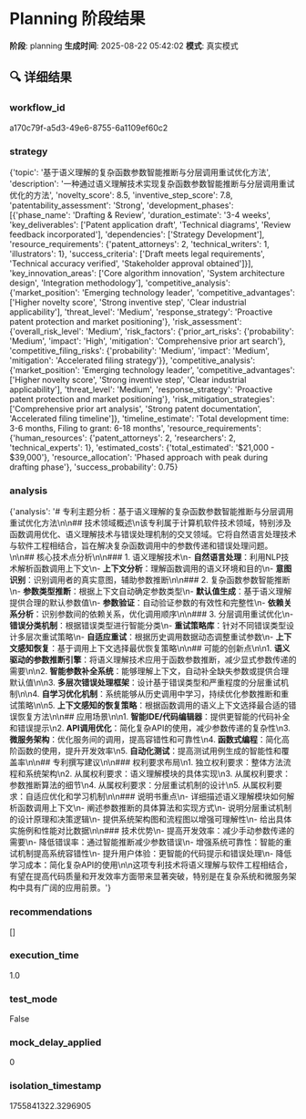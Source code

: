 # Planning 阶段结果

**阶段**: planning
**生成时间**: 2025-08-22 05:42:02
**模式**: 真实模式

## 🔍 详细结果

### workflow_id
a170c79f-a5d3-49e6-8755-6a1109ef60c2

### strategy
{'topic': '基于语义理解的复杂函数参数智能推断与分层调用重试优化方法', 'description': '一种通过语义理解技术实现复杂函数参数智能推断与分层调用重试优化的方法', 'novelty_score': 8.5, 'inventive_step_score': 7.8, 'patentability_assessment': 'Strong', 'development_phases': [{'phase_name': 'Drafting & Review', 'duration_estimate': '3-4 weeks', 'key_deliverables': ['Patent application draft', 'Technical diagrams', 'Review feedback incorporated'], 'dependencies': ['Strategy Development'], 'resource_requirements': {'patent_attorneys': 2, 'technical_writers': 1, 'illustrators': 1}, 'success_criteria': ['Draft meets legal requirements', 'Technical accuracy verified', 'Stakeholder approval obtained']}], 'key_innovation_areas': ['Core algorithm innovation', 'System architecture design', 'Integration methodology'], 'competitive_analysis': {'market_position': 'Emerging technology leader', 'competitive_advantages': ['Higher novelty score', 'Strong inventive step', 'Clear industrial applicability'], 'threat_level': 'Medium', 'response_strategy': 'Proactive patent protection and market positioning'}, 'risk_assessment': {'overall_risk_level': 'Medium', 'risk_factors': {'prior_art_risks': {'probability': 'Medium', 'impact': 'High', 'mitigation': 'Comprehensive prior art search'}, 'competitive_filing_risks': {'probability': 'Medium', 'impact': 'Medium', 'mitigation': 'Accelerated filing strategy'}}, 'competitive_analysis': {'market_position': 'Emerging technology leader', 'competitive_advantages': ['Higher novelty score', 'Strong inventive step', 'Clear industrial applicability'], 'threat_level': 'Medium', 'response_strategy': 'Proactive patent protection and market positioning'}, 'risk_mitigation_strategies': ['Comprehensive prior art analysis', 'Strong patent documentation', 'Accelerated filing timeline']}, 'timeline_estimate': 'Total development time: 3-6 months, Filing to grant: 6-18 months', 'resource_requirements': {'human_resources': {'patent_attorneys': 2, 'researchers': 2, 'technical_experts': 1}, 'estimated_costs': {'total_estimated': '$21,000 - $39,000'}, 'resource_allocation': 'Phased approach with peak during drafting phase'}, 'success_probability': 0.75}

### analysis
{'analysis': '# 专利主题分析：基于语义理解的复杂函数参数智能推断与分层调用重试优化方法\n\n## 技术领域概述\n该专利属于计算机软件技术领域，特别涉及函数调用优化、语义理解技术与错误处理机制的交叉领域。它将自然语言处理技术与软件工程相结合，旨在解决复杂函数调用中的参数传递和错误处理问题。\n\n## 核心技术点分析\n\n### 1. 语义理解技术\n- **自然语言处理**：利用NLP技术解析函数调用上下文\n- **上下文分析**：理解函数调用的语义环境和目的\n- **意图识别**：识别调用者的真实意图，辅助参数推断\n\n### 2. 复杂函数参数智能推断\n- **参数类型推断**：根据上下文自动确定参数类型\n- **默认值生成**：基于语义理解提供合理的默认参数值\n- **参数验证**：自动验证参数的有效性和完整性\n- **依赖关系分析**：识别参数间的依赖关系，优化调用顺序\n\n### 3. 分层调用重试优化\n- **错误分类机制**：根据错误类型进行智能分类\n- **重试策略库**：针对不同错误类型设计多层次重试策略\n- **自适应重试**：根据历史调用数据动态调整重试参数\n- **上下文感知恢复**：基于调用上下文选择最优恢复策略\n\n## 可能的创新点\n\n1. **语义驱动的参数推断引擎**：将语义理解技术应用于函数参数推断，减少显式参数传递的需要\n\n2. **智能参数补全系统**：能够理解上下文，自动补全缺失参数或提供合理默认值\n\n3. **多层次错误处理框架**：设计基于错误类型和严重程度的分层重试机制\n\n4. **自学习优化机制**：系统能够从历史调用中学习，持续优化参数推断和重试策略\n\n5. **上下文感知的恢复策略**：根据函数调用的语义上下文选择最合适的错误恢复方法\n\n## 应用场景\n\n1. **智能IDE/代码编辑器**：提供更智能的代码补全和错误提示\n2. **API调用优化**：简化复杂API的使用，减少参数传递的复杂性\n3. **微服务架构**：优化服务间的调用，提高容错性和可靠性\n4. **函数式编程**：简化高阶函数的使用，提升开发效率\n5. **自动化测试**：提高测试用例生成的智能性和覆盖率\n\n## 专利撰写建议\n\n### 权利要求布局\n1. 独立权利要求：整体方法流程和系统架构\n2. 从属权利要求：语义理解模块的具体实现\n3. 从属权利要求：参数推断算法的细节\n4. 从属权利要求：分层重试机制的设计\n5. 从属权利要求：自适应优化和学习机制\n\n### 说明书重点\n- 详细描述语义理解模块如何解析函数调用上下文\n- 阐述参数推断的具体算法和实现方式\n- 说明分层重试机制的设计原理和决策逻辑\n- 提供系统架构图和流程图以增强可理解性\n- 给出具体实施例和性能对比数据\n\n### 技术优势\n- 提高开发效率：减少手动参数传递的需要\n- 降低错误率：通过智能推断减少参数错误\n- 增强系统可靠性：智能的重试机制提高系统容错性\n- 提升用户体验：更智能的代码提示和错误处理\n- 降低学习成本：简化复杂API的使用\n\n这项专利技术将语义理解与软件工程相结合，有望在提高代码质量和开发效率方面带来显著突破，特别是在复杂系统和微服务架构中具有广阔的应用前景。'}

### recommendations
[]

### execution_time
1.0

### test_mode
False

### mock_delay_applied
0

### isolation_timestamp
1755841322.3296905
